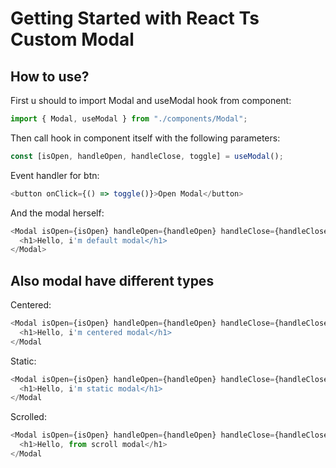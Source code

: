 # Getting Started with React Ts Custom Modal

## How to use?

First u should to import Modal and useModal hook from component:

```ts
import { Modal, useModal } from "./components/Modal";
```

Then call hook in component itself with the following parameters:

```ts
const [isOpen, handleOpen, handleClose, toggle] = useModal();
```

Event handler for btn:
```ts
<button onClick={() => toggle()}>Open Modal</button>
```

And the modal herself:
```ts
<Modal isOpen={isOpen} handleOpen={handleOpen} handleClose={handleClose}>
  <h1>Hello, i'm default modal</h1>
</Modal>
```

## Also modal have different types
Centered:
```ts
<Modal isOpen={isOpen} handleOpen={handleOpen} handleClose={handleClose} center>
  <h1>Hello, i'm centered modal</h1>
</Modal
```

Static:
```ts
<Modal isOpen={isOpen} handleOpen={handleOpen} handleClose={handleClose} backdrop>
  <h1>Hello, i'm static modal</h1>
</Modal
```

Scrolled:
```ts
<Modal isOpen={isOpen} handleOpen={handleOpen} handleClose={handleClose} scroll>
  <h1>Hello, from scroll modal</h1>
</Modal
```

